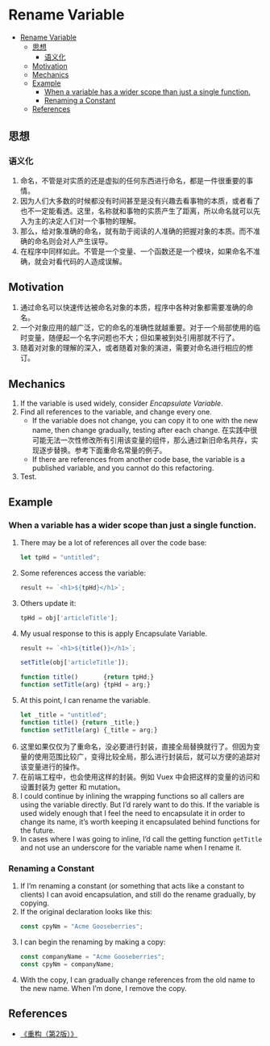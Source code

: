 # Rename Variable


<!-- TOC -->

- [Rename Variable](#rename-variable)
    - [思想](#思想)
        - [语义化](#语义化)
    - [Motivation](#motivation)
    - [Mechanics](#mechanics)
    - [Example](#example)
        - [When a variable has a wider scope than just a single function.](#when-a-variable-has-a-wider-scope-than-just-a-single-function)
        - [Renaming a Constant](#renaming-a-constant)
    - [References](#references)

<!-- /TOC -->


## 思想
### 语义化
1. 命名，不管是对实质的还是虚拟的任何东西进行命名，都是一件很重要的事情。
2. 因为人们大多数的时候都没有时间甚至是没有兴趣去看事物的本质，或者看了也不一定能看透。这里，名称就和事物的实质产生了距离，所以命名就可以先入为主的决定人们对一个事物的理解。
3. 那么，给对象准确的命名，就有助于阅读的人准确的把握对象的本质。而不准确的命名则会对人产生误导。
4. 在程序中同样如此。不管是一个变量、一个函数还是一个模块，如果命名不准确，就会对看代码的人造成误解。


## Motivation
1. 通过命名可以快速传达被命名对象的本质，程序中各种对象都需要准确的命名。
2. 一个对象应用的越广泛，它的命名的准确性就越重要。对于一个局部使用的临时变量，随便起一个名字问题也不大；但如果被到处引用那就不行了。
3. 随着对对象的理解的深入，或者随着对象的演进，需要对命名进行相应的修订。


## Mechanics
1. If the variable is used widely, consider *Encapsulate Variable*.
2. Find all references to the variable, and change every one.
    * If the variable does not change, you can copy it to one with the new name, then change gradually, testing after each change. 在实践中很可能无法一次性修改所有引用该变量的组件，那么通过新旧命名共存，实现逐步替换。参考下面重命名常量的例子。
    * If there are references from another code base, the variable is a published variable, and you cannot do this refactoring.
3. Test.


## Example
### When a variable has a wider scope than just a single function. 
1. There may be a lot of references all over the code base:
    ```js
    let tpHd = "untitled";
    ```
2. Some references access the variable:
    ```js
    result += `<h1>${tpHd}</h1>`;
    ```
3. Others update it:
    ```js
    tpHd = obj['articleTitle'];
    ```
4. My usual response to this is apply Encapsulate Variable.
    ```js
    result += `<h1>${title()}</h1>`;

    setTitle(obj['articleTitle']);

    function title()       {return tpHd;}
    function setTitle(arg) {tpHd = arg;}
    ```
5. At this point, I can rename the variable.
    ```js
    let _title = "untitled";
    function title() {return _title;}
    function setTitle(arg) {_title = arg;}
    ```
6. 这里如果仅仅为了重命名，没必要进行封装，直接全局替换就行了。但因为变量的使用范围比较广，变得比较全局，那么进行封装后，就可以方便的追踪对该变量进行的操作。
7. 在前端工程中，也会使用这样的封装。例如 Vuex 中会把这样的变量的访问和设置封装为 getter 和 mutation。
8. I could continue by inlining the wrapping functions so all callers are using the variable directly. But I’d rarely want to do this. If the variable is used widely enough that I feel the need to encapsulate it in order to change its name, it’s worth keeping it encapsulated behind functions for the future.
9. In cases where I was going to inline, I’d call the getting function `getTitle` and not use an underscore for the variable name when I rename it.

### Renaming a Constant
1. If I’m renaming a constant (or something that acts like a constant to clients) I can avoid encapsulation, and still do the rename gradually, by copying. 
2. If the original declaration looks like this:
    ```js
    const cpyNm = "Acme Gooseberries";
    ```
3. I can begin the renaming by making a copy:
    ```js
    const companyName = "Acme Gooseberries";
    const cpyNm = companyName;
    ```
4. With the copy, I can gradually change references from the old name to the new name. When I’m done, I remove the copy.


## References
* [《重构（第2版）》](https://book.douban.com/subject/33400354/)
